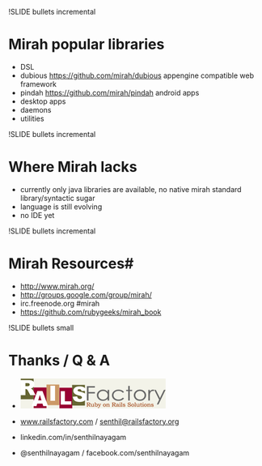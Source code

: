 !SLIDE bullets incremental
# Mirah popular libraries #

* DSL
* dubious 
	https://github.com/mirah/dubious  appengine compatible web framework
* pindah 
	https://github.com/mirah/pindah android apps
* desktop apps
* daemons
* utilities


!SLIDE bullets incremental
# Where Mirah lacks #

* currently only java libraries are available, no native mirah standard library/syntactic sugar
* language is still evolving
* no IDE yet

!SLIDE bullets incremental
# Mirah Resources#

* http://www.mirah.org/
* http://groups.google.com/group/mirah/
* irc.freenode.org #mirah
* https://github.com/rubygeeks/mirah_book

!SLIDE bullets small
# Thanks / Q & A #
* ![railsfactory](railsfactory_logo.gif)


* www.railsfactory.com / senthil@railsfactory.org
* linkedin.com/in/senthilnayagam
* @senthilnayagam / facebook.com/senthilnayagam
